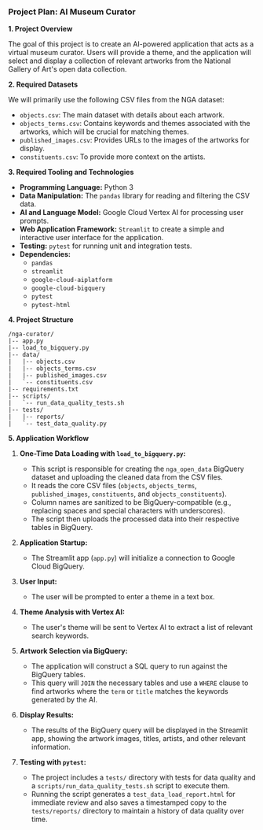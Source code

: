 ### Project Plan: AI Museum Curator

**1. Project Overview**

The goal of this project is to create an AI-powered application that acts as a virtual museum curator. Users will provide a theme, and the application will select and display a collection of relevant artworks from the National Gallery of Art's open data collection.

**2. Required Datasets**

We will primarily use the following CSV files from the NGA dataset:

*   `objects.csv`: The main dataset with details about each artwork.
*   `objects_terms.csv`: Contains keywords and themes associated with the artworks, which will be crucial for matching themes.
*   `published_images.csv`: Provides URLs to the images of the artworks for display.
*   `constituents.csv`: To provide more context on the artists.

**3. Required Tooling and Technologies**

*   **Programming Language:** Python 3
*   **Data Manipulation:** The `pandas` library for reading and filtering the CSV data.
*   **AI and Language Model:** Google Cloud Vertex AI for processing user prompts.
*   **Web Application Framework:** `Streamlit` to create a simple and interactive user interface for the application.
*   **Testing:** `pytest` for running unit and integration tests.
*   **Dependencies:**
    *   `pandas`
    *   `streamlit`
    *   `google-cloud-aiplatform`
    *   `google-cloud-bigquery`
    *   `pytest`
    *   `pytest-html`

**4. Project Structure**

```
/nga-curator/
|-- app.py
|-- load_to_bigquery.py
|-- data/
|   |-- objects.csv
|   |-- objects_terms.csv
|   |-- published_images.csv
|   `-- constituents.csv
|-- requirements.txt
|-- scripts/
|   `-- run_data_quality_tests.sh
|-- tests/
|   |-- reports/
|   `-- test_data_quality.py
```

**5. Application Workflow**

1.  **One-Time Data Loading with `load_to_bigquery.py`:**
    *   This script is responsible for creating the `nga_open_data` BigQuery dataset and uploading the cleaned data from the CSV files.
    *   It reads the core CSV files (`objects`, `objects_terms`, `published_images`, `constituents`, and `objects_constituents`).
    *   Column names are sanitized to be BigQuery-compatible (e.g., replacing spaces and special characters with underscores).
    *   The script then uploads the processed data into their respective tables in BigQuery.

2.  **Application Startup:**
    *   The Streamlit app (`app.py`) will initialize a connection to Google Cloud BigQuery.

3.  **User Input:**
    *   The user will be prompted to enter a theme in a text box.

4.  **Theme Analysis with Vertex AI:**
    *   The user's theme will be sent to Vertex AI to extract a list of relevant search keywords.

5.  **Artwork Selection via BigQuery:**
    *   The application will construct a SQL query to run against the BigQuery tables.
    *   This query will `JOIN` the necessary tables and use a `WHERE` clause to find artworks where the `term` or `title` matches the keywords generated by the AI.

6.  **Display Results:**
    *   The results of the BigQuery query will be displayed in the Streamlit app, showing the artwork images, titles, artists, and other relevant information.

7.  **Testing with `pytest`:**
    *   The project includes a `tests/` directory with tests for data quality and a `scripts/run_data_quality_tests.sh` script to execute them.
    *   Running the script generates a `test_data_load_report.html` for immediate review and also saves a timestamped copy to the `tests/reports/` directory to maintain a history of data quality over time.
